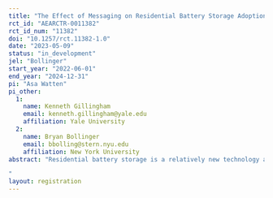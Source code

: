```yaml
---
title: "The Effect of Messaging on Residential Battery Storage Adoption"
rct_id: "AEARCTR-0011382"
rct_id_num: "11382"
doi: "10.1257/rct.11382-1.0"
date: "2023-05-09"
status: "in_development"
jel: "Bollinger"
start_year: "2022-06-01"
end_year: "2024-12-31"
pi: "Asa Watten"
pi_other:
  1:
    name: Kenneth Gillingham
    email: kenneth.gillingham@yale.edu
    affiliation: Yale University
  2:
    name: Bryan Bollinger
    email: bbolling@stern.nyu.edu
    affiliation: New York University
abstract: "Residential battery storage is a relatively new technology and little is known about the motivations of potential adopters. This study analyzes the effects of messaging used in community battery storage campaigns (PowerSmart campaigns) in Connecticut. Town governments in Connecticut who have agreed to participate in a PowerSmart program are randomly assigned to “self-sufficiency” or “fossil-fuel-free” messaging as a part of a PowerSmart campaign in their town or to serve as a control.
"
layout: registration
---
```


